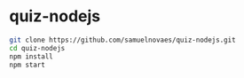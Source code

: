 # quiz-nodejs

```sh
git clone https://github.com/samuelnovaes/quiz-nodejs.git
cd quiz-nodejs
npm install
npm start
```
